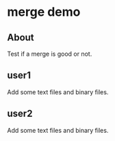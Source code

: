 # merge demo

## About

Test if a merge is good or not.

## user1

Add some text files and binary files.

## user2

Add some text files and binary files.
